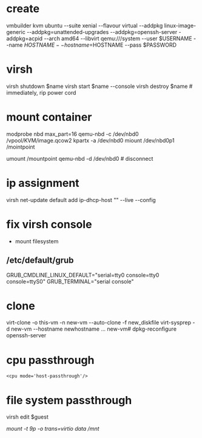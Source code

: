 # create

vmbuilder kvm ubuntu --suite xenial --flavour virtual --addpkg linux-image-generic --addpkg=unattended-upgrades --addpkg=openssh-server -addpkg=acpid --arch amd64 --libvirt qemu:///system --user $USERNAME --name $HOSTNAME --hostname=$HOSTNAME --pass $PASSWORD

# virsh

virsh shutdown $name
virsh start $name --console
virsh destroy $name # immediately, rip power cord

# mount container

modprobe nbd max_part=16
qemu-nbd -c /dev/nbd0 /vpool/KVM/image.qcow2
kpartx -a /dev/nbd0
miount /dev/nbd0p1 /mointpoint

umount /mountpoint
qemu-nbd -d /dev/nbd0 # disconnect

# ip assignment

virsh net-update default add ip-dhcp-host "<host mac='$MAC' name='$NAME' ip='$IP' />" --live --config

# fix virsh console

 - mount filesystem

## /etc/default/grub

GRUB_CMDLINE_LINUX_DEFAULT="serial=tty0 console=tty0 console=ttyS0"
GRUB_TERMINAL="serial console"

# clone

virt-clone -o this-vm -n new-vm --auto-clone -f new_diskfile
virt-sysprep -d new-vm --hostname newhostname
...
new-vm# dpkg-reconfigure openssh-server

# cpu passthrough

    <cpu mode='host-passthrough'/>

# file system passthrough

virsh edit $guest

<devices>
    <filesystem type='mount' accessmode='mapped'>
      <source dir='/vpool/KVM/guest/data'/>
      <target dir='data'/>
      <address type='pci' domain='0x0000' bus='0x00' slot='0x05' function='0x0'/>
    </filesystem>
</devices>

mount -t 9p -o trans=virtio data /mnt
